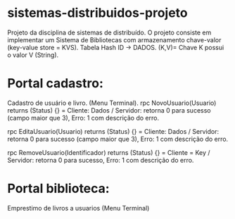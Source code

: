 # sistemas-distribuidos-projeto
Projeto da disciplina de sistemas de distribuído. O projeto consiste em implementar um Sistema de Bibliotecas com armazenamento chave-valor (key-value store = KVS).
Tabela Hash ID -> DADOS.
(K,V)= Chave K possui o valor V (String).
# Portal cadastro:
Cadastro de usuário e livro.
(Menu Terminal).
rpc NovoUsuario(Usuario) returns (Status) {} = Cliente: Dados / Servidor: retorna 0 para sucesso (campo maior que 3), Erro: 1 com descrição do erro.

rpc EditaUsuario(Usuario) returns (Status) {} = Cliente: Dados / Servidor: retorna 0 para sucesso (campo maior que 3), Erro: 1 com descrição do erro.

rpc RemoveUsuario(Identificador) returns (Status) {} = Cliente = Key / Servidor: retorna 0 para sucesso, Erro: 1 com descrição do erro.
# Portal biblioteca:
Emprestimo de livros a usuarios
(Menu Terminal)


